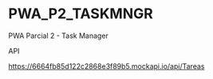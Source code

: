 # PWA_P2_TASKMNGR
PWA Parcial 2 - Task Manager

API

https://6664fb85d122c2868e3f89b5.mockapi.io/api/Tareas

